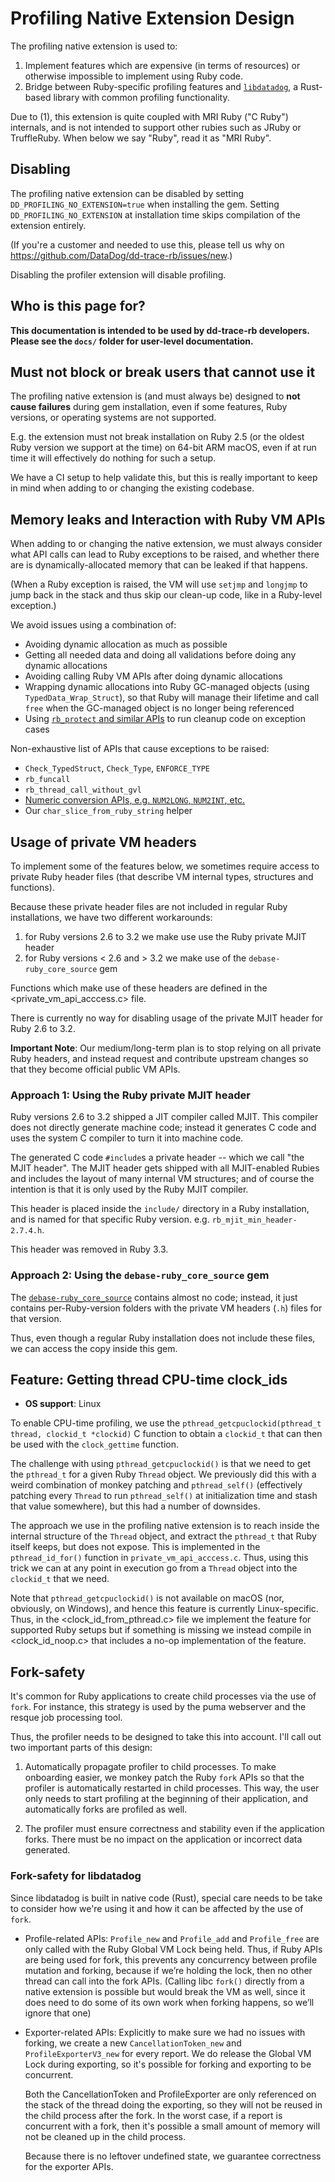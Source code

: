 # Profiling Native Extension Design

The profiling native extension is used to:

1. Implement features which are expensive (in terms of resources) or otherwise impossible to implement using Ruby code.
2. Bridge between Ruby-specific profiling features and [`libdatadog`](https://github.com/DataDog/libdatadog), a Rust-based
library with common profiling functionality.

Due to (1), this extension is quite coupled with MRI Ruby ("C Ruby") internals, and is not intended to support other rubies such as
JRuby or TruffleRuby. When below we say "Ruby", read it as "MRI Ruby".

## Disabling

The profiling native extension can be disabled by setting `DD_PROFILING_NO_EXTENSION=true` when installing
the gem. Setting `DD_PROFILING_NO_EXTENSION` at installation time skips compilation of the extension entirely.

(If you're a customer and needed to use this, please tell us why on <https://github.com/DataDog/dd-trace-rb/issues/new>.)

Disabling the profiler extension will disable profiling.

## Who is this page for?

**This documentation is intended to be used by dd-trace-rb developers. Please see the `docs/` folder for user-level
documentation.**

## Must not block or break users that cannot use it

The profiling native extension is (and must always be) designed to **not cause failures** during gem installation, even
if some features, Ruby versions, or operating systems are not supported.

E.g. the extension must not break installation on Ruby 2.5 (or the oldest Ruby version we support at the time) on 64-bit ARM macOS,
even if at run time it will effectively do nothing for such a setup.

We have a CI setup to help validate this, but this is really important to keep in mind when adding to or changing the
existing codebase.

## Memory leaks and Interaction with Ruby VM APIs

When adding to or changing the native extension, we must always consider what API calls can lead to Ruby exceptions to
be raised, and whether there are is dynamically-allocated memory that can be leaked if that happens.

(When a Ruby exception is raised, the VM will use `setjmp` and `longjmp` to jump back in the stack and thus skip
our clean-up code, like in a Ruby-level exception.)

We avoid issues using a combination of:

* Avoiding dynamic allocation as much as possible
* Getting all needed data and doing all validations before doing any dynamic allocations
* Avoiding calling Ruby VM APIs after doing dynamic allocations
* Wrapping dynamic allocations into Ruby GC-managed objects (using `TypedData_Wrap_Struct`), so that Ruby will manage
  their lifetime and call `free` when the GC-managed object is no longer being referenced
* Using [`rb_protect` and similar APIs](https://silverhammermba.github.io/emberb/c/?#rescue) to run cleanup code on
  exception cases

Non-exhaustive list of APIs that cause exceptions to be raised:

* `Check_TypedStruct`, `Check_Type`, `ENFORCE_TYPE`
* `rb_funcall`
* `rb_thread_call_without_gvl`
* [Numeric conversion APIs, e.g. `NUM2LONG`, `NUM2INT`, etc.](https://silverhammermba.github.io/emberb/c/?#translation)
* Our `char_slice_from_ruby_string` helper

## Usage of private VM headers

To implement some of the features below, we sometimes require access to private Ruby header files (that describe VM
internal types, structures and functions).

Because these private header files are not included in regular Ruby installations, we have two different workarounds:

1. for Ruby versions 2.6 to 3.2 we make use use the Ruby private MJIT header
2. for Ruby versions < 2.6 and > 3.2 we make use of the `debase-ruby_core_source` gem

Functions which make use of these headers are defined in the <private_vm_api_acccess.c> file.

There is currently no way for disabling usage of the private MJIT header for Ruby 2.6 to 3.2.

**Important Note**: Our medium/long-term plan is to stop relying on all private Ruby headers, and instead request and
contribute upstream changes so that they become official public VM APIs.

### Approach 1: Using the Ruby private MJIT header

Ruby versions 2.6 to 3.2 shipped a JIT compiler called MJIT. This compiler does not directly generate machine code;
instead it generates C code and uses the system C compiler to turn it into machine code.

The generated C code `#include`s a private header -- which we call "the MJIT header".
The MJIT header gets shipped with all MJIT-enabled Rubies and includes the layout of many internal VM structures;
and of course the intention is that it is only used by the Ruby MJIT compiler.

This header is placed inside the `include/` directory in a Ruby installation, and is named for that specific Ruby
version. e.g. `rb_mjit_min_header-2.7.4.h`.

This header was removed in Ruby 3.3.

### Approach 2: Using the `debase-ruby_core_source` gem

The [`debase-ruby_core_source`](https://github.com/ruby-debug/debase-ruby_core_source) contains almost no code;
instead, it just contains per-Ruby-version folders with the private VM headers (`.h`) files for that version.

Thus, even though a regular Ruby installation does not include these files, we can access the copy inside this gem.

## Feature: Getting thread CPU-time clock_ids

* **OS support**: Linux

To enable CPU-time profiling, we use the `pthread_getcpuclockid(pthread_t thread, clockid_t *clockid)` C function to
obtain a `clockid_t` that can then be used with the `clock_gettime` function.

The challenge with using `pthread_getcpuclockid()` is that we need to get the `pthread_t` for a given Ruby `Thread`
object. We previously did this with a weird combination of monkey patching and `pthread_self()` (effectively patching
every `Thread` to run `pthread_self()` at initialization time and stash that value somewhere), but this had a number
of downsides.

The approach we use in the profiling native extension is to reach inside the internal structure of the `Thread` object,
and extract the `pthread_t` that Ruby itself keeps, but does not expose. This is implemented in the `pthread_id_for()`
function in `private_vm_api_acccess.c`. Thus, using this trick we can at any point in execution go from a `Thread`
object into the `clockid_t` that we need.

Note that `pthread_getcpuclockid()` is not available on macOS (nor, obviously, on Windows), and hence this feature
is currently Linux-specific. Thus, in the <clock_id_from_pthread.c> file we implement the feature for supported Ruby
setups but if something is missing we instead compile in <clock_id_noop.c> that includes a no-op implementation of the
feature.

## Fork-safety

It's common for Ruby applications to create child processes via the use of `fork`. For instance, this strategy is used
by the puma webserver and the resque job processing tool.

Thus, the profiler needs to be designed to take this into account. I'll call out two important parts of this design:

1. Automatically propagate profiler to child processes. To make onboarding easier, we monkey patch the Ruby `fork` APIs
so that the profiler is automatically restarted in child processes. This way, the user only needs to start profiling at
the beginning of their application, and automatically forks are profiled as well.

2. The profiler must ensure correctness and stability even if the application forks. There must be no impact on the
application or incorrect data generated.

### Fork-safety for libdatadog

Since libdatadog is built in native code (Rust), special care needs to be take to consider how we're using it and how
it can be affected by the use of `fork`.

* Profile-related APIs: `Profile_new` and `Profile_add` and `Profile_free` are only called with the Ruby Global VM Lock
being held. Thus, if Ruby APIs are being used for fork, this prevents any concurrency between profile mutation and
forking, because if we’re holding the lock, then no other thread can call into the fork APIs.
(Calling libc `fork()` directly from a native extension is possible but would break the VM as well, since it does need
to do some of its own work when forking happens, so we’ll ignore that one)

* Exporter-related APIs: Explicitly to make sure we had no issues with forking, we create a new `CancellationToken_new`
and `ProfileExporterV3_new` for every report. We do release the Global VM Lock during exporting, so it's possible for
forking and exporting to be concurrent.

  Both the CancellationToken and ProfileExporter are only referenced on the stack of the thread doing the exporting, so
  they will not be reused in the child process after the fork. In the worst case, if a report is concurrent with a fork,
  then it's possible a small amount of memory will not be cleaned up in the child process.

  Because there is no leftover undefined state, we guarantee correctness for the exporter APIs.
